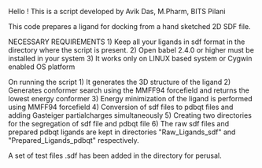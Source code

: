 Hello ! This is a script developed by Avik Das, M.Pharm, BITS Pilani

This code prepares a ligand for docking from a hand sketched 2D SDF file.

NECESSARY REQUIREMENTS
	1) Keep all your ligands in sdf format in the directory where the script is present.
	2) Open babel 2.4.0 or higher must be installed in your system
	3) It works only on LINUX based system or Cygwin enabled OS platform

On running the script 
	1) It generates the 3D structure of the ligand
	2) Generates conformer search using the MMFF94 forcefield and returns the lowest energy conformer
	3) Energy minimization of the ligand is performed using MMFF94 forcefield
	4) Conversion of sdf files to pdbqt files and adding Gasteiger partialcharges simultaneously
	5) Creating two directories for the segregation of sdf file and pdbqt file
	6) The raw sdf files and prepared pdbqt ligands are kept in directories "Raw_Ligands_sdf" and "Prepared_Ligands_pdbqt" respectively.
	
A set of test files .sdf has been added in the directory for perusal.
